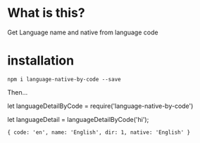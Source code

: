 # What is this?

Get Language name and native from language code

# installation

`npm i language-native-by-code --save`

Then...

let languageDetailByCode = require('language-native-by-code')

let languageDetail = languageDetailByCode('hi');

`{ code: 'en', name: 'English', dir: 1, native: 'English' }`
